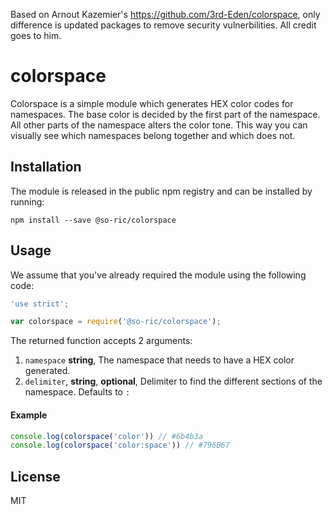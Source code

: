 Based on Arnout Kazemier's https://github.com/3rd-Eden/colorspace, only difference is updated packages to remove security vulnerbilities.
All credit goes to him.

# colorspace

Colorspace is a simple module which generates HEX color codes for namespaces.
The base color is decided by the first part of the namespace. All other parts of
the namespace alters the color tone. This way you can visually see which
namespaces belong together and which does not.

## Installation

The module is released in the public npm registry and can be installed by
running:

```
npm install --save @so-ric/colorspace
```

## Usage

We assume that you've already required the module using the following code:

```js
'use strict';

var colorspace = require('@so-ric/colorspace');
```

The returned function accepts 2 arguments:

1. `namespace` **string**, The namespace that needs to have a HEX color
   generated.
2. `delimiter`, **string**, **optional**, Delimiter to find the different
   sections of the namespace. Defaults to `:`

#### Example

```js
console.log(colorspace('color')) // #6b4b3a
console.log(colorspace('color:space')) // #796B67
```

## License

MIT

